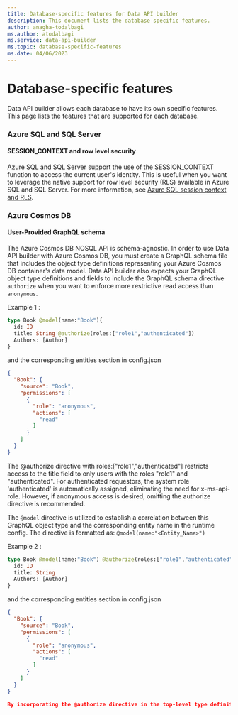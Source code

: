 ```yaml
---
title: Database-specific features for Data API builder
description: This document lists the database specific features.
author: anagha-todalbagi
ms.author: atodalbagi
ms.service: data-api-builder
ms.topic: database-specific-features
ms.date: 04/06/2023
---
```


# Database-specific features

Data API builder allows each database to have its own specific features. This page lists the features that are supported for each database.

### Azure SQL and SQL Server

#### SESSION_CONTEXT and row level security

Azure SQL and SQL Server support the use of the SESSION_CONTEXT function to access the current user's identity. This is useful when you want to leverage the native support for row level security (RLS) available in Azure SQL and SQL Server. For more information, see [Azure SQL session context and RLS](./azure-sql-session-context-rls.md).

### Azure Cosmos DB

#### User-Provided GraphQL schema

The Azure Cosmos DB NOSQL API is schema-agnostic. In order to use Data API builder with Azure Cosmos DB, you must create a GraphQL schema file that includes the object type definitions representing your Azure Cosmos DB container's data model. Data API builder also expects your GraphQL object type definitions and fields to include the GraphQL schema directive `authorize` when you want to enforce more restrictive read access than `anonymous`.

Example 1 :

```graphql 
type Book @model(name:"Book"){
  id: ID
  title: String @authorize(roles:["role1","authenticated"])
  Authors: [Author]
}
```
and the corresponding entities section in config.json

```json
{
  "Book": {
    "source": "Book",
    "permissions": [
      {
        "role": "anonymous",
        "actions": [
          "read"
        ]
      }
    ]
  }
}

```

The @authorize directive with roles:["role1","authenticated"] restricts access to the title field to only users with the roles "role1" and "authenticated". For authenticated requestors, the system role 'authenticated' is automatically assigned, eliminating the need for x-ms-api-role. However, if anonymous access is desired, omitting the authorize directive is recommended.

The `@model` directive is utilized to establish a correlation between this GraphQL object type and the corresponding entity name in the runtime config. The directive is formatted as: `@model(name:"<Entity_Name>")`

Example 2 :

```graphql 
type Book @model(name:"Book") @authorize(roles:["role1","authenticated"]) {
  id: ID
  title: String
  Authors: [Author]
}
```
and the corresponding entities section in config.json

```json
{
  "Book": {
    "source": "Book",
    "permissions": [
      {
        "role": "anonymous",
        "actions": [
          "read"
        ]
      }
    ]
  }
}

By incorporating the @authorize directive in the top-level type definition, you restrict access to the type and its fields will be restricted exclusively to the roles specified within the directive.
